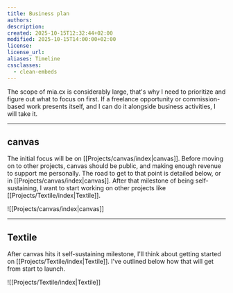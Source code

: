 ```yaml
---
title: Business plan
authors:
description:
created: 2025-10-15T12:32:44+02:00
modified: 2025-10-15T14:00:00+02:00
license:
license_url:
aliases: Timeline
cssclasses:
  - clean-embeds
---
```


The scope of mia.cx is considerably large, that's why I need to prioritize and figure out what to focus on first. If a freelance opportunity or commission-based work presents itself, and I can do it alongside business activities, I will take it.

---

## canvas

The initial focus will be on [[Projects/canvas/index|canvas]]. Before moving on to other projects, canvas should be public, and making enough revenue to support me personally. The road to get to that point is detailed below, or in [[Projects/canvas/index|canvas]]. After that milestone of being self-sustaining, I want to start working on other projects like [[Projects/Textile/index|Textile]].

![[Projects/canvas/index|canvas]]

---

## Textile

After canvas hits it self-sustaining milestone, I'll think about getting started on [[Projects/Textile/index|Textile]]. I've outlined below how that will get from start to launch.

![[Projects/Textile/index|Textile]]
